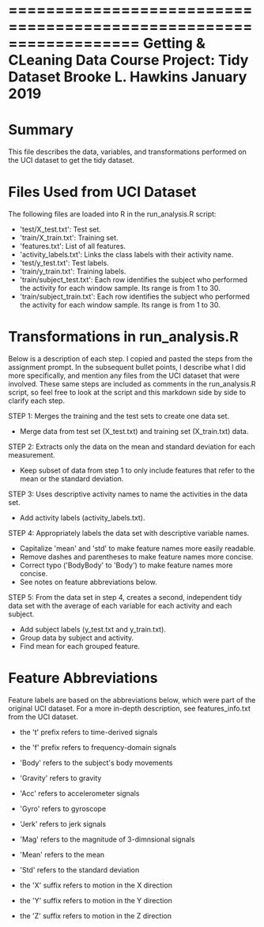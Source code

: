 ==================================================================
Getting & CLeaning Data Course Project: Tidy Dataset
Brooke L. Hawkins
January 2019
==================================================================

Summary
=======
This file describes the data, variables, and transformations performed on the UCI dataset to get the tidy dataset.


Files Used from UCI Dataset
===========================
The following files are loaded into R in the run_analysis.R script:
- 'test/X_test.txt': Test set.
- 'train/X_train.txt': Training set.
- 'features.txt': List of all features.
- 'activity_labels.txt': Links the class labels with their activity name.
- 'test/y_test.txt': Test labels.
- 'train/y_train.txt': Training labels.
- 'train/subject_test.txt': Each row identifies the subject who performed the activity for each window sample. Its range is from 1 to 30.
- 'train/subject_train.txt': Each row identifies the subject who performed the activity for each window sample. Its range is from 1 to 30.


Transformations in run_analysis.R
=================================
Below is a description of each step. I copied and pasted the steps from the assignment prompt. In the subsequent bullet points, I describe what I did more specifically, and mention any files from the UCI dataset that were involved. These same steps are included as comments in the run_analysis.R script, so feel free to look at the script and this markdown side by side to clarify each step.

STEP 1: Merges the training and the test sets to create one data set.
- Merge data from test set (X_test.txt) and training set (X_train.txt) data.

STEP 2: Extracts only the data on the mean and standard deviation for
each measurement.
- Keep subset of data from step 1 to only include features that refer to the mean or the standard deviation.

STEP 3: Uses descriptive activity names to name the activities in the data set.
- Add activity labels (activity_labels.txt).

STEP 4: Appropriately labels the data set with descriptive variable names.
- Capitalize 'mean' and 'std' to make feature names more easily readable.
- Remove dashes and parentheses to make feature names more concise.
- Correct typo ('BodyBody' to 'Body') to make feature names more concise.
- See notes on feature abbreviations below.

STEP 5: From the data set in step 4, creates a second, independent tidy data 
set with the average of each variable for each activity and each subject.
- Add subject labels (y_test.txt and y_train.txt).
- Group data by subject and activity.
- Find mean for each grouped feature.


Feature Abbreviations
=====================
Feature labels are based on the abbreviations below, which were part of the original UCI dataset. For a more in-depth description, see features_info.txt from the UCI dataset.

- the 't' prefix refers to time-derived signals
- the 'f' prefix refers to frequency-domain signals

- 'Body' refers to the subject's body movements
- 'Gravity' refers to gravity

- 'Acc' refers to accelerometer signals
- 'Gyro' refers to gyroscope

- 'Jerk' refers to jerk signals
- 'Mag' refers to the magnitude of 3-dimnsional signals

- 'Mean' refers to the mean
- 'Std' refers to the standard deviation

- the 'X' suffix refers to motion in the X direction
- the 'Y' suffix refers to motion in the Y direction
- the 'Z' suffix refers to motion in the Z direction

